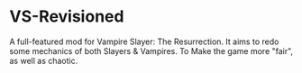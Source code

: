 # VS-Revisioned
A full-featured mod for Vampire Slayer: The Resurrection. It aims to redo some mechanics of both Slayers &amp; Vampires. To Make the game more "fair", as well as chaotic.
